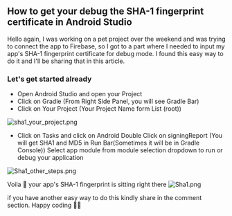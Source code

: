 ## How to get your debug the SHA-1 fingerprint certificate in Android Studio

Hello again,
I was working on a pet project over the weekend and was trying to connect the app to Firebase, so I got to a part where I needed to input my app's SHA-1 fingerprint certificate for debug mode. I found this easy way to do it and I'll be sharing that in this article.

### Let's get started already



- Open Android Studio and open your Project
- Click on Gradle (From Right Side Panel, you will see Gradle Bar)
- Click on Your Project (Your Project Name form List (root))

![sha1_your_project.png](https://cdn.hashnode.com/res/hashnode/image/upload/v1610314975396/0uKIDiluT.png)

- Click on Tasks and click on Android
Double Click on signingReport (You will get SHA1 and MD5 in Run Bar(Sometimes it will be in Gradle Console))
Select app module from module selection dropdown to run or debug your application

![Sha1_other_steps.png](https://cdn.hashnode.com/res/hashnode/image/upload/v1610314992294/5K6TXx5Xc.png)

Voila  👾 your app's SHA-1 fingerprint is sitting right there
![Sha1.png](https://cdn.hashnode.com/res/hashnode/image/upload/v1610315001108/5F21PmEdJ.png)

if you have another easy way to do this kindly share in the comment section.
Happy coding  👨‍💻
